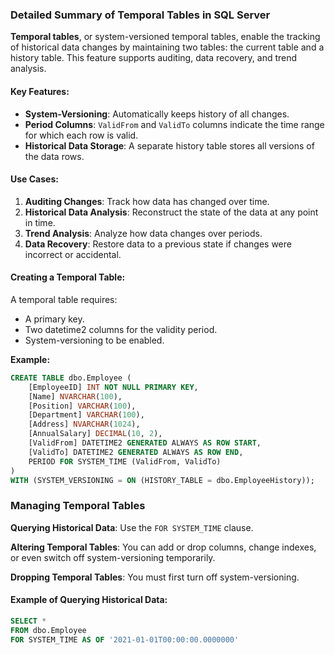 ### Detailed Summary of Temporal Tables in SQL Server

**Temporal tables**, or system-versioned temporal tables, enable the tracking of historical data changes by maintaining two tables: the current table and a history table. This feature supports auditing, data recovery, and trend analysis.

#### Key Features:
- **System-Versioning**: Automatically keeps history of all changes.
- **Period Columns**: `ValidFrom` and `ValidTo` columns indicate the time range for which each row is valid.
- **Historical Data Storage**: A separate history table stores all versions of the data rows.

#### Use Cases:
1. **Auditing Changes**: Track how data has changed over time.
2. **Historical Data Analysis**: Reconstruct the state of the data at any point in time.
3. **Trend Analysis**: Analyze how data changes over periods.
4. **Data Recovery**: Restore data to a previous state if changes were incorrect or accidental.

#### Creating a Temporal Table:
A temporal table requires:
- A primary key.
- Two datetime2 columns for the validity period.
- System-versioning to be enabled.

**Example:**
```sql
CREATE TABLE dbo.Employee (
    [EmployeeID] INT NOT NULL PRIMARY KEY,
    [Name] NVARCHAR(100),
    [Position] VARCHAR(100),
    [Department] VARCHAR(100),
    [Address] NVARCHAR(1024),
    [AnnualSalary] DECIMAL(10, 2),
    [ValidFrom] DATETIME2 GENERATED ALWAYS AS ROW START,
    [ValidTo] DATETIME2 GENERATED ALWAYS AS ROW END,
    PERIOD FOR SYSTEM_TIME (ValidFrom, ValidTo)
)
WITH (SYSTEM_VERSIONING = ON (HISTORY_TABLE = dbo.EmployeeHistory));
```
### Managing Temporal Tables

**Querying Historical Data**: Use the `FOR SYSTEM_TIME` clause.

**Altering Temporal Tables**: You can add or drop columns, change indexes, or even switch off system-versioning temporarily.

**Dropping Temporal Tables**: You must first turn off system-versioning.

#### Example of Querying Historical Data:
```sql
SELECT * 
FROM dbo.Employee 
FOR SYSTEM_TIME AS OF '2021-01-01T00:00:00.0000000'
